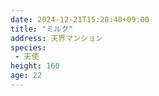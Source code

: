 ```yaml
---
date: 2024-12-21T15:28:40+09:00
title: "ミルク"
address: 天界マンション
species:
 - 天使
height: 160
age: 22
---
```


